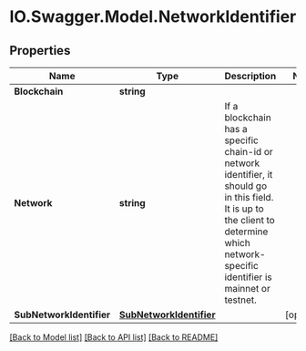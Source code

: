 # IO.Swagger.Model.NetworkIdentifier
## Properties

Name | Type | Description | Notes
------------ | ------------- | ------------- | -------------
**Blockchain** | **string** |  | 
**Network** | **string** | If a blockchain has a specific chain-id or network identifier, it should go in this field. It is up to the client to determine which network-specific identifier is mainnet or testnet. | 
**SubNetworkIdentifier** | [**SubNetworkIdentifier**](SubNetworkIdentifier.md) |  | [optional] 

[[Back to Model list]](../README.md#documentation-for-models) [[Back to API list]](../README.md#documentation-for-api-endpoints) [[Back to README]](../README.md)

